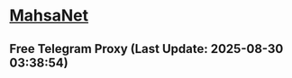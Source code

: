 
# [MahsaNet](https://t.me/mahsa_net)
## Free Telegram Proxy (Last Update: 2025-08-30 03:38:54)

    
